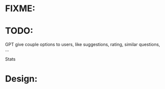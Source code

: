 # FIXME:

# TODO:
GPT give couple options to users, like suggestions, rating, similar questions, ...

Stats

# Design:
